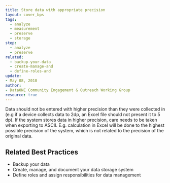 ```yaml
---
title: Store data with appropriate precision
layout: cover_bps
tags:
  - analyze
  - measurement
  - preserve
  - storage
step:
  - analyze
  - preserve
related:
  - backup-your-data
  - create-manage-and
  - define-roles-and
update:
- May 08, 2018
author:
- DataONE Community Engagement & Outreach Working Group
resource: true
---
```



Data should not be entered with higher precision than they were collected in (e.g if a device collects data to 2dp, an Excel file should not present it to 5 dp). If the system stores data in higher precision, care needs to be taken when exporting to ASCII. E.g. calculation in Excel will be done to the highest possible precision of the system, which is not related to the precision of the original data.

## Related Best Practices
- Backup your data
- Create, manage, and document your data storage system
- Define roles and assign responsibilities for data management
